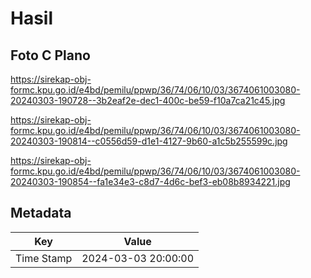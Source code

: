# Hasil

## Foto C Plano

https://sirekap-obj-formc.kpu.go.id/e4bd/pemilu/ppwp/36/74/06/10/03/3674061003080-20240303-190728--3b2eaf2e-dec1-400c-be59-f10a7ca21c45.jpg

https://sirekap-obj-formc.kpu.go.id/e4bd/pemilu/ppwp/36/74/06/10/03/3674061003080-20240303-190814--c0556d59-d1e1-4127-9b60-a1c5b255599c.jpg

https://sirekap-obj-formc.kpu.go.id/e4bd/pemilu/ppwp/36/74/06/10/03/3674061003080-20240303-190854--fa1e34e3-c8d7-4d6c-bef3-eb08b8934221.jpg


## Metadata

| Key        | Value               |
| ---------- | ------------------- |
| Time Stamp | 2024-03-03 20:00:00 |



